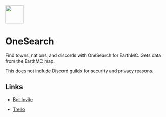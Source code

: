 <img src="https://cdn.bcow.tk/assets/logo.png" width=56/>

# OneSearch

Find towns, nations, and discords with OneSearch for EarthMC. Gets data from the EarthMC map.

This does not include Discord guilds for security and privacy reasons.

## Links

* [Bot Invite](https://l.bcow.tk/osbot)

* [Trello](https://trello.com/b/LVy0jGYg/onesearch)
